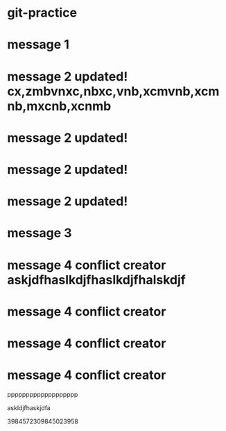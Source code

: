 # git-practice

# message 1

# message 2 updated! cx,zmbvnxc,nbxc,vnb,xcmvnb,xcmnb,mxcnb,xcnmb

# message 2 updated!

# message 2 updated!

# message 2 updated!

# message 3

# message 4 conflict creator askjdfhaslkdjfhaslkdjfhalskdjf

# message 4 conflict creator

# message 4 conflict creator

# message 4 conflict creator

ppppppppppppppppppp

askldjfhaskjdfa

3984572309845023958
